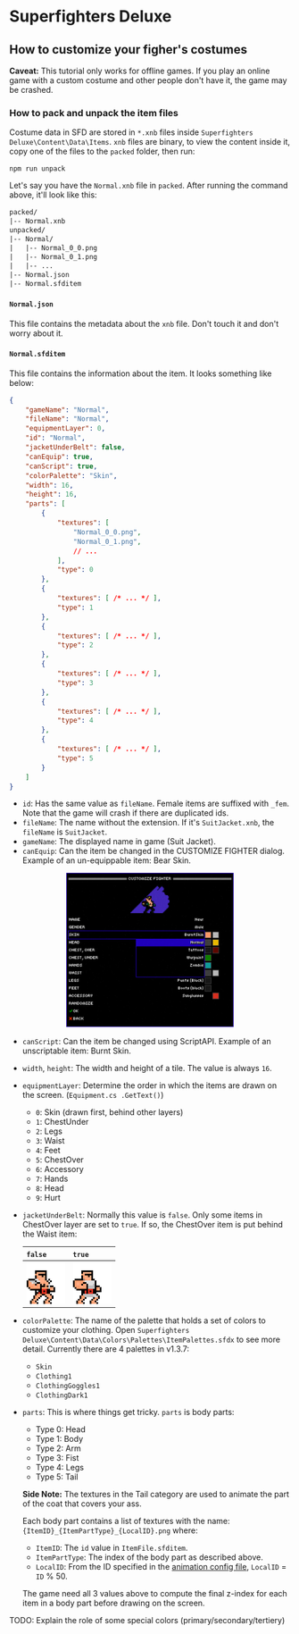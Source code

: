# Superfighters Deluxe

## How to customize your figher's costumes

**Caveat:** This tutorial only works for offline games. If you play an online game with a custom costume and other people don't have it, the game may be crashed.

### How to pack and unpack the item files

Costume data in SFD are stored in `*.xnb` files inside `Superfighters Deluxe\Content\Data\Items`. `xnb` files are binary, to view the content inside it, copy one of the files to the `packed` folder, then run:

```
npm run unpack
```

Let's say you have the `Normal.xnb` file in `packed`. After running the command above, it'll look like this:

```
packed/
|-- Normal.xnb
unpacked/
|-- Normal/
|   |-- Normal_0_0.png
|   |-- Normal_0_1.png
|   |-- ...
|-- Normal.json
|-- Normal.sfditem
```

#### `Normal.json`

This file contains the metadata about the `xnb` file. Don't touch it and don't worry about it.

#### `Normal.sfditem`

This file contains the information about the item. It looks something like below:

```json
{
    "gameName": "Normal",
    "fileName": "Normal",
    "equipmentLayer": 0,
    "id": "Normal",
    "jacketUnderBelt": false,
    "canEquip": true,
    "canScript": true,
    "colorPalette": "Skin",
    "width": 16,
    "height": 16,
    "parts": [
        {
            "textures": [
                "Normal_0_0.png",
                "Normal_0_1.png",
                // ...
            ],
            "type": 0
        },
        {
            "textures": [ /* ... */ ],
            "type": 1
        },
        {
            "textures": [ /* ... */ ],
            "type": 2
        },
        {
            "textures": [ /* ... */ ],
            "type": 3
        },
        {
            "textures": [ /* ... */ ],
            "type": 4
        },
        {
            "textures": [ /* ... */ ],
            "type": 5
        }
    ]
}
```

- `id`: Has the same value as `fileName`. Female items are suffixed with `_fem`. Note that the game will crash if there are duplicated ids.
- `fileName`: The name without the extension. If it's `SuitJacket.xnb`, the `fileName` is `SuitJacket`.
- `gameName`: The displayed name in game (Suit Jacket).
- `canEquip`: Can the item be changed in the CUSTOMIZE FIGHTER dialog. Example of an un-equippable item: Bear Skin.

<div align='center'>
    <img src='./docs/customize-fighter.png' width=300>
</div>

- `canScript`: Can the item be changed using ScriptAPI. Example of an unscriptable item: Burnt Skin.
- `width`, `height`: The width and height of a tile. The value is always `16`.
- `equipmentLayer`: Determine the order in which the items are drawn on the screen. (`Equipment.cs .GetText()`)
    - `0`: Skin (drawn first, behind other layers)
    - `1`: ChestUnder
    - `2`: Legs
    - `3`: Waist
    - `4`: Feet
    - `5`: ChestOver
    - `6`: Accessory
    - `7`: Hands
    - `8`: Head
    - `9`: Hurt

- `jacketUnderBelt`: Normally this value is `false`. Only some items in ChestOver layer are set to `true`. If so, the ChestOver item is put behind the Waist item:

    | `false`  | `true` |
    | ------------- | ------------- |
    | <img src="./docs/JacketUnderBelt_False.png">  | <img src="./docs/JacketUnderBelt_True.png">  |

- `colorPalette`: The name of the palette that holds a set of colors to customize your clothing. Open `Superfighters Deluxe\Content\Data\Colors\Palettes\ItemPalettes.sfdx` to see more detail. Currently there are 4 palettes in v1.3.7: 
    - `Skin`
    - `Clothing1`
    - `ClothingGoggles1`
    - `ClothingDark1`
- `parts`: This is where things get tricky. `parts` is body parts:
    - Type 0: Head
    - Type 1: Body
    - Type 2: Arm
    - Type 3: Fist
    - Type 4: Legs
    - Type 5: Tail
    
    **Side Note:** The textures in the Tail category are used to animate the part of the coat that covers your ass.

    Each body part contains a list of textures with the name: `{ItemID}_{ItemPartType}_{LocalID}.png` where:
    - `ItemID`: The `id` value in `ItemFile.sfditem`.
    - `ItemPartType`: The index of the body part as described above.
    - `LocalID`: From the ID specified in the [animation config file](https://gist.github.com/NearHuscarl/a1e656640c346aff3bc86bd1e2ff75f0), `LocalID` = `ID` % 50.
    
    The game need all 3 values above to compute the final z-index for each item in a body part before drawing on the screen.

TODO: Explain the role of some special colors (primary/secondary/tertiery)